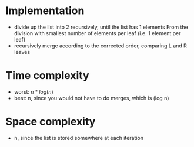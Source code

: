 # Implementation
- divide up the list into 2 recursively, until the list has 1 elements
From the division with smallest number of elements per leaf (i.e. 1 element per leaf)
- recursively merge according to the corrected order, comparing L and R leaves

# Time complexity
- worst: $n*log(n)$
- best: n, since you would not have to do merges, which is (log n)

# Space complexity
- n, since the list is stored somewhere at each iteration

